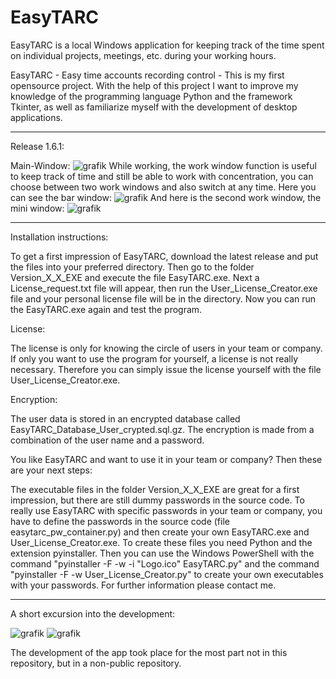 # EasyTARC
EasyTARC is a local Windows application for keeping track of the time spent on individual projects, meetings, etc. during your working hours.

EasyTARC - Easy time accounts recording control - This is my first opensource project. With the help of this project I want to improve my knowledge of the programming language Python and the framework Tkinter, as well as familiarize myself with the development of desktop applications. 

____________________________________________________________________
Release 1.6.1:

Main-Window:
![grafik](https://github.com/SebastianFird/EasyTARC/assets/137194398/f3e8fee1-83e5-4ea1-a1be-21708ee151d8)
While working, the work window function is useful to keep track of time and still be able to work with concentration, you can choose between two work windows and also switch at any time.
Here you can see the bar window:
![grafik](https://github.com/SebastianFird/EasyTARC/assets/137194398/cd03b556-370d-4089-9c80-6175bb95a2b6)
And here is the second work window, the mini window:
![grafik](https://github.com/SebastianFird/EasyTARC/assets/137194398/9bc97586-4b5d-44ae-b9c6-1e38269023af)


____________________________________________________________________
Installation instructions:

To get a first impression of EasyTARC, download the latest release and put the files into your preferred directory. Then go to the folder Version_X_X_EXE and execute the file EasyTARC.exe. Next a License_request.txt file will appear, then run the User_License_Creator.exe file and your personal license file will be in the directory. Now you can run the EasyTARC.exe again and test the program.


License:

The license is only for knowing the circle of users in your team or company. If only you want to use the program for yourself, a license is not really necessary. Therefore you can simply issue the license yourself with the file User_License_Creator.exe.


Encryption:

The user data is stored in an encrypted database called EasyTARC_Database_User_crypted.sql.gz. The encryption is made from a combination of the user name and a password.


You like EasyTARC and want to use it in your team or company? 
Then these are your next steps:

The executable files in the folder Version_X_X_EXE are great for a first impression, but there are still dummy passwords in the source code. To really use EasyTARC with specific passwords in your team or company, you have to define the passwords in the source code (file easytarc_pw_container.py) and then create your own EasyTARC.exe and User_License_Creator.exe. To create these files you need Python and the extension pyinstaller. Then you can use the Windows PowerShell with the command "pyinstaller -F -w -i "Logo.ico" EasyTARC.py" and the command "pyinstaller -F -w User_License_Creator.py" to create your own executables with your passwords.
For further information please contact me.

____________________________________________________________________
A short excursion into the development:


![grafik](https://github.com/SebastianFird/EasyTARC/assets/137194398/e183dc77-8c0c-4cb7-aa41-86dfda06af7d)
![grafik](https://github.com/SebastianFird/EasyTARC/assets/137194398/b2133689-ee91-4670-9454-dfa6e6b293f5)

The development of the app took place for the most part not in this repository, but in a non-public repository. 








